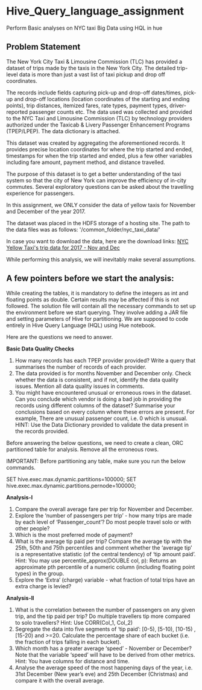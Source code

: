 # Hive_Query_language_assignment
 Perform Basic analyses on NYC taxi Big Data using HQL in hue

## Problem Statement
The New York City Taxi & Limousine Commission (TLC) has provided a dataset of trips made by the taxis in the New York City. The detailed trip-level data is more than just a vast list of taxi pickup and drop off coordinates.  

The records include fields capturing pick-up and drop-off dates/times, pick-up and drop-off locations (location coordinates of the starting and ending points), trip distances, itemized fares, rate types, payment types, driver-reported passenger counts etc. The data used was collected and provided to the NYC Taxi and Limousine Commission (TLC) by technology providers authorized under the Taxicab & Livery Passenger Enhancement Programs (TPEP/LPEP). The data dictionary is attached.

This dataset was created by aggregating the aforementioned records. It provides precise location coordinates for where the trip started and ended, timestamps for when the trip started and ended, plus a few other variables including fare amount, payment method, and distance travelled.

The purpose of this dataset is to get a better understanding of the taxi system so that the city of New York can improve the efficiency of in-city commutes. Several exploratory questions can be asked about the travelling experience for passengers.

In this assignment, we ONLY consider the data of yellow taxis for November and December of the year 2017.

The dataset was placed in the HDFS storage of a hosting site. The path to the data files was as follows:
'/common_folder/nyc_taxi_data/'

In case you want to download the data, here are the download links:
[NYC Yellow Taxi's trip data for 2017 - Nov and Dec](http://upgrad-labs.cloudenablers.com:50003/filebrowser/download=/common_folder/nyc_taxi_data/yellow_tripdata_2017.csv)

While performing this analysis, we will inevitably make several assumptions.

## A few pointers before we start the analysis:

While creating the tables, it is mandatory to define the integers as int and floating points as double. Certain results may be affected if this is not followed.
The solution file will contain all the necessary commands to set up the environment before we start querying. They involve adding a JAR file and setting parameters of Hive for partitioning.
We are supposed to code entirely in Hive Query Language (HQL) using Hue notebook.

Here are the questions we need to answer. 

**Basic Data Quality Checks**

1. How many records has each TPEP provider provided? Write a query that summarises the number of records of each provider.
2. The data provided is for months November and December only. Check whether the data is consistent, and if not, identify the data quality issues. Mention all data quality issues in comments.
3. You might have encountered unusual or erroneous rows in the dataset. Can you conclude which vendor is doing a bad job in providing the records using different columns of the dataset? Summarise your conclusions based on every column where these errors are present. For example,  There are unusual passenger count, i.e. 0 which is unusual.
   HINT: Use the Data Dictionary provided to validate the data present in the records provided.

Before answering the below questions, we need to create a clean, ORC partitioned table for analysis. Remove all the erroneous rows.

IMPORTANT: Before partitioning any table, make sure you run the below commands.

SET hive.exec.max.dynamic.partitions=100000;
SET hive.exec.max.dynamic.partitions.pernode=100000;

**Analysis-I**

1. Compare the overall average fare per trip for November and December.
2. Explore the ‘number of passengers per trip’ - how many trips are made by each level of ‘Passenger_count’? Do most people travel solo or with other people?
3. Which is the most preferred mode of payment?
4. What is the average tip paid per trip? Compare the average tip with the 25th, 50th and 75th percentiles and comment whether the ‘average tip’ is a representative statistic (of the central tendency) of ‘tip amount paid’. Hint: You may use percentile_approx(DOUBLE col, p): Returns an approximate pth percentile of a numeric column (including floating point types) in the group.
5. Explore the ‘Extra’ (charge) variable - what fraction of total trips have an extra charge is levied?

**Analysis-II**

1. What is the correlation between the number of passengers on any given trip, and the tip paid per trip? Do multiple travellers tip more compared to solo travellers? Hint: Use CORR(Col_1, Col_2)
2. Segregate the data into five segments of ‘tip paid’: \[0-5), \[5-10), \[10-15) , \[15-20) and >=20. Calculate the percentage share of each bucket (i.e. the fraction of trips falling in each bucket).
3. Which month has a greater average ‘speed’ - November or December? Note that the variable ‘speed’ will have to be derived from other metrics. Hint: You have columns for distance and time.
4. Analyse the average speed of the most happening days of the year, i.e. 31st December (New year’s eve) and 25th December (Christmas) and compare it with the overall average. 